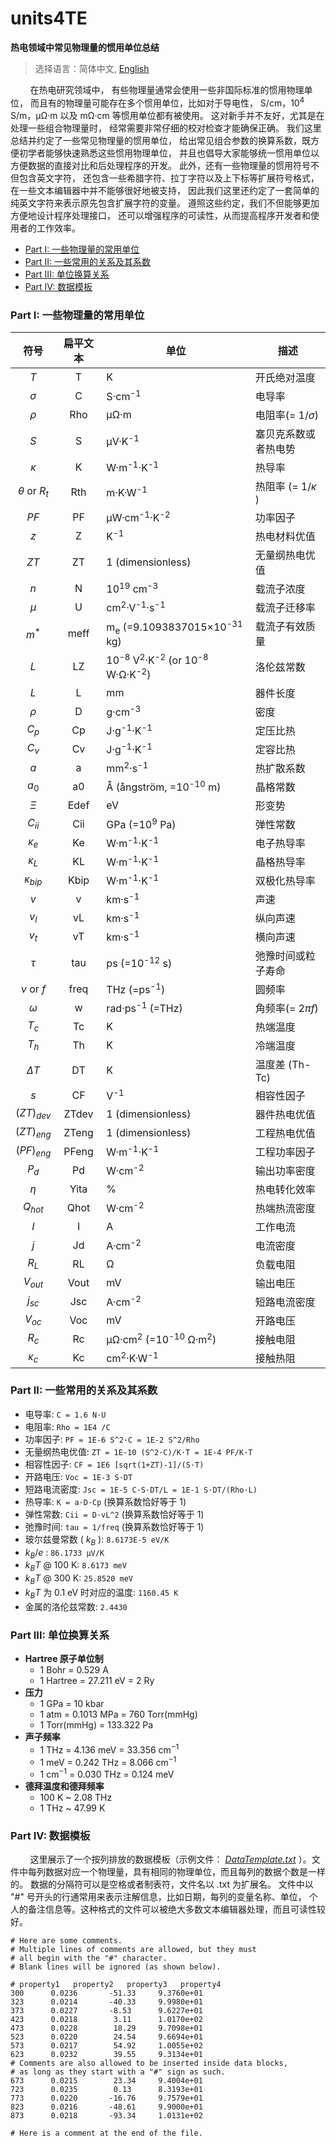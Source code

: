 ﻿# units4TE
**热电领域中常见物理量的惯用单位总结**

> 选择语言：简体中文, [English](README.md)

&nbsp;&nbsp;&nbsp;&nbsp;&nbsp;&nbsp;&nbsp;&nbsp;在热电研究领域中，
有些物理量通常会使用一些非国际标准的惯用物理单位，
而且有的物理量可能存在多个惯用单位，比如对于导电性，
S/cm，10<sup>4</sup> S/m，μΩ·m 以及 mΩ·cm 等惯用单位都有被使用。
这对新手并不友好，尤其是在处理一些组合物理量时，
经常需要非常仔细的校对检查才能确保正确。
我们这里总结并约定了一些常见物理量的惯用单位，
给出常见组合参数的换算系数，既方便初学者能够快速熟悉这些惯用物理单位，
并且也倡导大家能够统一惯用单位以方便数据的直接对比和后处理程序的开发。
此外，还有一些物理量的惯用符号不但包含英文字符，
还包含一些希腊字符、拉丁字符以及上下标等扩展符号格式，
在一些文本编辑器中并不能够很好地被支持，
因此我们这里还约定了一套简单的纯英文字符来表示原先包含扩展字符的变量。
遵照这些约定，我们不但能够更加方便地设计程序处理接口，
还可以增强程序的可读性，从而提高程序开发者和使用者的工作效率。

- [Part I: 一些物理量的常用单位](#part-i-%E4%B8%80%E4%BA%9B%E7%89%A9%E7%90%86%E9%87%8F%E7%9A%84%E5%B8%B8%E7%94%A8%E5%8D%95%E4%BD%8D)
- [Part II: 一些常用的关系及其系数](#part-ii-%E4%B8%80%E4%BA%9B%E5%B8%B8%E7%94%A8%E7%9A%84%E5%85%B3%E7%B3%BB%E5%8F%8A%E5%85%B6%E7%B3%BB%E6%95%B0)
- [Part III: 单位换算关系](#part-iii-%E5%8D%95%E4%BD%8D%E6%8D%A2%E7%AE%97%E5%85%B3%E7%B3%BB)
- [Part IV: 数据模板](#part-iv-%E6%95%B0%E6%8D%AE%E6%A8%A1%E6%9D%BF)


### Part I: 一些物理量的常用单位

| 符号 | 扁平文本 | 单位 | 描述 |
| :----: | :-------: | ---- | ----------- |
| $T$ | T | K | 开氏绝对温度 |
| $\sigma$ | C | S·cm<sup>-1</sup> | 电导率 |
| $\rho$ | Rho | μΩ·m | 电阻率(= $1/\sigma$) |
| $S$ | S | μV·K<sup>-1</sup> | 塞贝克系数或者热电势 |
| $\kappa$ | K | W·m<sup>-1</sup>·K<sup>-1</sup> | 热导率 |
| $\theta$ or $R_{t}$ | Rth | m·K·W<sup>-1</sup> | 热阻率 (= $1/\kappa$ ) |
| $PF$ | PF | μW·cm<sup>-1</sup>·K<sup>-2</sup> | 功率因子 |
| $z$ | Z | K<sup>-1</sup> | 热电材料优值 |
| $ZT$ | ZT | 1 (dimensionless) | 无量纲热电优值 |
| $n$ | N | 10<sup>19</sup> cm<sup>-3</sup> | 载流子浓度 |
| $\mu$ | U | cm<sup>2</sup>·V<sup>-1</sup>·s<sup>-1</sup> | 载流子迁移率 |
| $m^{\ast}$ | meff | m<sub>e</sub> (=9.1093837015×10<sup>-31</sup> kg) | 载流子有效质量 |
| $L$ | LZ | 10<sup>-8</sup> V<sup>2</sup>·K<sup>-2</sup> (or 10<sup>-8</sup> W·Ω·K<sup>-2</sup>) | 洛伦兹常数 |
| $L$ | L | mm | 器件长度 |
| $\rho$ | D | g·cm<sup>-3</sup> | 密度 |
| $C_{p}$ | Cp | J·g<sup>-1</sup>·K<sup>-1</sup> | 定压比热 |
| $C_{v}$ | Cv | J·g<sup>-1</sup>·K<sup>-1</sup> | 定容比热 |
| $a$ | a | mm<sup>2</sup>·s<sup>-1</sup> | 热扩散系数 |
| $a_{0}$ | a0 | Å (ångström, =10<sup>-10</sup> m) | 晶格常数 |
| $\Xi$ | Edef | eV | 形变势 |
| $C_{ii}$ | Cii | GPa (=10<sup>9</sup> Pa) | 弹性常数 |
| $\kappa_{e}$ | Ke | W·m<sup>-1</sup>·K<sup>-1</sup> | 电子热导率 |
| $\kappa_{L}$ | KL | W·m<sup>-1</sup>·K<sup>-1</sup> | 晶格热导率 |
| $\kappa_{bip}$ | Kbip | W·m<sup>-1</sup>·K<sup>-1</sup> | 双极化热导率 |
| $v$ | v | km·s<sup>-1</sup> | 声速 |
| $v_{l}$ | vL | km·s<sup>-1</sup> | 纵向声速 |
| $v_{t}$ | vT | km·s<sup>-1</sup> | 横向声速 |
| $\tau$ | tau | ps (=10<sup>-12</sup> s) | 弛豫时间或粒子寿命 |
| $\nu$ or $f$ | freq | THz (=ps<sup>-1</sup>) | 圆频率 |
| $\omega$ | w | rad·ps<sup>-1</sup> (=THz) | 角频率(= $2\pi f$) |
| $T_{c}$ | Tc | K | 热端温度 |
| $T_{h}$ | Th | K | 冷端温度 |
| $\Delta T$ | DT | K | 温度差 (Th-Tc) |
| $s$ | CF | V<sup>-1</sup> | 相容性因子 |
| $(ZT)_{dev}$ | ZTdev | 1 (dimensionless) | 器件热电优值 |
| $(ZT)_{eng}$ | ZTeng | 1 (dimensionless) | 工程热电优值 |
| $(PF)_{eng}$ | PFeng | W·m<sup>-1</sup>·K<sup>-1</sup> | 工程功率因子 |
| $P_{d}$ | Pd | W·cm<sup>-2</sup> | 输出功率密度 |
| $\eta$ | Yita | % | 热电转化效率 |
| $Q_{hot}$ | Qhot |  W·cm<sup>-2</sup> | 热端热流密度 |
| $I$ | I | A | 工作电流 |
| $j$ | Jd | A·cm<sup>-2</sup> | 电流密度 |
| $R_{L}$ | RL | Ω | 负载电阻 |
| $V_{out}$ | Vout | mV | 输出电压 |
| $j_{sc}$ | Jsc | A·cm<sup>-2</sup> | 短路电流密度 |
| $V_{oc}$ | Voc | mV | 开路电压 |
| $R_{c}$ | Rc | μΩ·cm<sup>2</sup> (=10<sup>-10</sup> Ω·m<sup>2</sup>) | 接触电阻 |
| $\kappa_{c}$ | Kc | cm<sup>2</sup>·K·W<sup>-1</sup> | 接触热阻 |


### Part II: 一些常用的关系及其系数

- 电导率: `C = 1.6 N·U`
- 电阻率: `Rho = 1E4 /C`
- 功率因子: `PF = 1E-6 S^2·C = 1E-2 S^2/Rho`
- 无量纲热电优值: `ZT = 1E-10 (S^2·C)/K·T = 1E-4 PF/K·T`
- 相容性因子: `CF = 1E6 [sqrt(1+ZT)-1]/(S·T)`
- 开路电压: `Voc = 1E-3 S·DT`
- 短路电流密度: `Jsc = 1E-5 C·S·DT/L = 1E-1 S·DT/(Rho·L)`
- 热导率: `K = a·D·Cp` (换算系数恰好等于 1)
- 弹性常数: `Cii = D·vL^2` (换算系数恰好等于 1)
- 弛豫时间: `tau = 1/freq` (换算系数恰好等于 1)
- 玻尔兹曼常数 ( $k_{B}$ ): `8.6173E-5 eV/K`
- $k_{B}/e$ : `86.1733 μV/K`
- $k_{B}T$ @ 100 K: `8.6173 meV`
- $k_{B}T$ @ 300 K: `25.8520 meV`
- $k_{B}T$ 为 0.1 eV 时对应的温度: `1160.45 K`
- 金属的洛伦兹常数: `2.4430`


### Part III: 单位换算关系

- **Hartree 原子单位制**
    - 1 Bohr = 0.529 A
    - 1 Hartree = 27.211 eV = 2 Ry
- **压力**
    - 1 GPa = 10 kbar
    - 1 atm = 0.1013 MPa = 760 Torr(mmHg)
    - 1 Torr(mmHg) = 133.322 Pa
- **声子频率**
    - 1 THz = 4.136 meV = 33.356 cm<sup>−1</sup>
    - 1 meV = 0.242 THz = 8.066 cm<sup>−1</sup>
    - 1 cm<sup>−1</sup> = 0.030 THz = 0.124 meV
- **德拜温度和德拜频率**
    - 100 K ~ 2.08 THz
    - 1 THz ~ 47.99 K


### Part IV: 数据模板

&nbsp;&nbsp;&nbsp;&nbsp;&nbsp;&nbsp;&nbsp;&nbsp;这里展示了一个按列排放的数据模板（示例文件：
*[DataTemplate.txt](DataTemplate.txt)*
）。文件中每列数据对应一个物理量，具有相同的物理单位，而且每列的数据个数是一样的。
数据的分隔符可以是空格或者制表符，文件名以 .txt 为扩展名。
文件中以 "#" 号开头的行通常用来表示注解信息，比如日期，每列的变量名称、单位，
个人的备注信息等。这种格式的文件可以被绝大多数文本编辑器处理，而且可读性较好。

```
# Here are some comments. 
# Multiple lines of comments are allowed, but they must 
# all begin with the "#" character.
# Blank lines will be ignored (as shown below).

# property1   property2   property3   property4
300      0.0236       -51.33     9.3760e+01
323      0.0214       -40.33     9.9980e+01
373      0.0227       -8.53      9.6227e+01
423      0.0218        3.11      1.0170e+02
473      0.0228        18.29     9.7098e+01
523      0.0220        24.54     9.6694e+01
573      0.0217        54.92     1.0055e+02
623      0.0232        39.55     9.3134e+01
# Comments are also allowed to be inserted inside data blocks,
# as long as they start with a "#" sign as such.
673      0.0215        23.34     9.4004e+01
723      0.0235        0.13      8.3193e+01
773      0.0220       -16.76     9.7579e+01
823      0.0216       -48.61     9.9000e+01
873      0.0218       -93.34     1.0131e+02

# Here is a comment at the end of the file.
```


